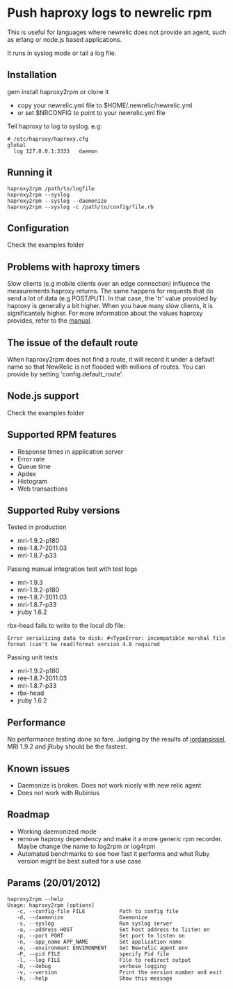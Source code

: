 # Push haproxy logs to newrelic rpm
This is useful for languages where newrelic does not provide an agent,
such as erlang or node.js based applications.

It runs in syslog mode or tail a log file.

## Installation

gem install haproxy2rpm or clone it

* copy your newrelic.yml file to $HOME/.newrelic/newrelic.yml
* or set $NRCONFIG to point to your newrelic.yml file

Tell haproxy to log to syslog. e.g:

    # /etc/haproxy/haproxy.cfg
    global
      log 127.0.0.1:3333   daemon

## Running it
    haproxy2rpm /path/to/logfile 
    haproxy2rpm --syslog
    haproxy2rpm --syslog --daemonize
    haproxy2rpm --syslog -c /path/to/config/file.rb

## Configuration

Check the examples folder


## Problems with haproxy timers

Slow clients (e.g mobile clients over an edge connection) influence the
measurements haproxy returns. The same happens for requests that do send
a lot of data (e.g POST/PUT). In that case, the 'tr' value provided by
haproxy is generally a bit higher. When you have many slow clients, it
is significantely higher. For more information about the values haproxy
provides, refer to the [manual](http://code.google.com/p/haproxy-docs/wiki/TimingEvents).

## The issue of the default route

When haproxy2rpm does not find a route, it will record it under a
default name so that NewRelic is not flooded with millions of routes. You can provide by setting 'config.default_route'. 

## Node.js support

Check the examples folder

## Supported RPM features

* Response times in application server
* Error rate
* Queue time
* Apdex
* Histogram
* Web transactions

## Supported Ruby versions

Tested in production

* mri-1.9.2-p180
* ree-1.8.7-2011.03
* mri-1.8.7-p33

Passing manual integration test with test logs

* mri-1.9.3
* mri-1.9.2-p180
* ree-1.8.7-2011.03
* mri-1.8.7-p33
* jruby 1.6.2

rbx-head fails to write to the local db file: 

    Error serializing data to disk: #<TypeError: incompatible marshal file format (can't be read)format version 4.8 required


Passing unit tests

* mri-1.9.2-p180
* ree-1.8.7-2011.03
* mri-1.8.7-p33
* rbx-head
* jruby 1.6.2

## Performance

No performance testing done so fare. Judging by the results of [jordansissel](https://github.com/jordansissel/experiments/tree/master/ruby/eventmachine-speed), MRI 1.9.2 and jRuby should be the fastest.

## Known issues

* Daemonize is broken. Does not work nicely with new relic agent
* Does not work with Rubinius
 
## Roadmap

* Working daemonized mode
* remove haproxy dependency and make it a more generic rpm recorder. Maybe change the name to log2rpm or log4rpm
* Automated benchmarks to see how fast it performs and what Ruby version
  might be best suited for a use case

## Params (20/01/2012)

    haproxy2rpm --help
    Usage: haproxy2rpm [options]
       -c, --config-file FILE           Path to config file
       -d, --daemonize                  Daemonize
       -s, --syslog                     Run syslog server
       -a, --address HOST               Set host address to listen on
       -p, --port PORT                  Set port to listen on
       -n, --app_name APP_NAME          Set application name
       -e, --environment ENVIRONMENT    Set Newrelic agent env
       -P, --pid FILE                   specify Pid file
       -l, --log FILE                   File to redirect output
       -D, --debug                      verbose logging
       -v, --version                    Print the version number and exit
       -h, --help                       Show this message
